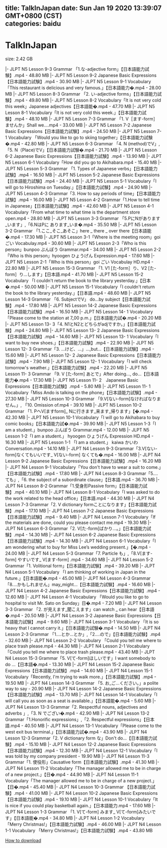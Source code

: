 
title: TalkInJapan
date: Sun Jan 19 2020 13:39:07 GMT+0800 (CST)    
categories: baidu
---

# TalkInJapan
size: 2.42 GB
 
 
|- JLPT N5 Lesson 9-3 Grammar 「1.な-adjective form」【日本語能力試験】.mp4 - 48.80 MB
|- JLPT N5 Lesson 9-2 Japanese Basic Expressions【日本語能力試験】.mp4 - 30.90 MB
|- JLPT N5 Lesson 9-1 Vocabulary「This restaurant is delicious and very famous.」【日本語能力�.mp4 - 28.00 MB
|- JLPT N5 Lesson 8-3 Grammar 「2. い-adjective forms」【日本語能力試験】.mp4 - 49.80 MB
|- JLPT N5 Lesson 8-2 Vocabulary「It is not very cold this week」Japanese adjectives【日本語能�.mp4 - 47.70 MB
|- JLPT N5 Lesson 8-1 Vocabulary「It is not very cold this week.」【日本語能力試験】.mp4 - 48.10 MB
|- JLPT N5 Lesson 7-3 Grammar 「1. V［ます-form］ませんか」Shall we….mp4 - 33.00 MB
|- JLPT N5 Lesson 7-2 Japanese Basic Expressions【日本語能力試験】.mp4 - 24.50 MB
|- JLPT N5 Lesson 7-1 Vocabulary 「Would you like to go to skiing together」【日本語能力試験�.mp4 - 42.80 MB
|- JLPT N5 Lesson 6-3 Grammar 「4. N (method)でV」, 「5. N（Place)でV」【日本語能力試験�.mp4 - 21.70 MB
|- JLPT N5 Lesson 6-2 Japanese Basic Expressions【日本語能力試験】.mp4 - 13.90 MB
|- JLPT N5 Lesson 6-1 Vocabulary「How did you go to Akihabara.mp4 - 15.40 MB
|- JLPT N5 Lesson 5-3 Grammar 「1. Types of Japanese verbs」【日本語能力試験】.mp4 - 16.50 MB
|- JLPT N5 Lesson 5-2 Japanese Basic Expressions【日本語能力試験】.mp4 - 24.40 MB
|- JLPT N5 Lesson 5-1 Vocabulary「I will go to Hiroshima on Tuesday.」【日本語能力試験】.mp4 - 24.90 MB
|- JLPT N5 Lesson 4-3 Grammar「3. How to say periods of time」【日本語能力試験】.mp4 - 16.00 MB
|- JLPT N5 Lesson 4-2 Grammar「1.How to tell time in Japanese」【日本語能力試験】.mp4 - 42.60 MB
|- JLPT N5 Lesson 4-1 Vocabulary「From what time to what time is the department store open.mp4 - 28.80 MB
|- JLPT N5 Lesson 3-3 Grammar 「5.PにNがあります_います」,「6.NはPに あります_いま�.mp4 - 35.50 MB
|- JLPT N5 Lesson 3-2 Grammar 「1.ここ_そこ_あそこ」here _ there _ over there【日本語能�.mp4 - 17.30 MB
|- JLPT N5 Lesson 3-1「Where is the meeting room」goi ごい Vocabulay.mp4 - 30.60 MB
|- JLPT N5 Lesson 2-3「Who is this person」bunpoo ぶんぽう Grammar.mp4 - 34.00 MB
|- JLPT N5 Lesson 2-2「Who is this person」hyoogen ひょうげん Expression.mp4 - 17.60 MB
|- JLPT N5 Lesson 2-1「Who is this person」goi ごい Vocabulay HD.mp4 - 22.80 MB
|- JLPT N5 Lesson 15-3 Grammar 「1. V1 [た-form］り、V2 [た-form］り…します」【日本語.mp4 - 41.70 MB
|- JLPT N5 Lesson 15-2 Vocabulary 「I couldn't return the book to the library yesterday.」【日本�.mp4 - 50.00 MB
|- JLPT N5 Lesson 15-1 Vocabulary「I couldn't return the book to the library yesterday.」【日本語.mp4 - 48.60 MB
|- JLPT N5 Lesson 14-3 Grammar 「6. SubjectでV」 do…by subject【日本語能力試験】.mp4 - 17.80 MB
|- JLPT N5 Lesson 14-2 Japanese Basic Expressions【日本語能力試験】.mp4 - 16.50 MB
|- JLPT N5 Lesson 14- 1 Vocabulary 「Please come to the station at 7_00 p.m.」【日本語能力試�.mp4 - 20.20 MB
|- JLPT N5 Lesson 13- 3「4. N1とN2とどちらがadjですか。」【日本語能力試験】.mp4 - 24.80 MB
|- JLPT N5 Lesson 13- 2 Japanese Basic Expressions【日本語能力試験】.mp4 - 14.60 MB
|- JLPT N5 Lesson 13- 1 Vocabulary「I want to buy new shoes.」【日本語能力試験】.mp4 - 22.90 MB
|- JLPT N5 Lesson 12- 3 Grammar「3. …けど、…」…,but…【日本語能力試験】.mp4 - 15.60 MB
|- JLPT N5 Lesson 12- 2 Japanese Basic Expressions【日本語能力試験】.mp4 - 7.90 MB
|- JLPT N5 Lesson 12- 1 Vocabulary「I will check tomorrow's weather.」【日本語能力試験】.mp4 - 22.20 MB
|- JLPT N5 Lesson 11- 3 Grammar 「9. V [た-form] あとで」After doing…, do…【日本語能力�.mp4 - 17.30 MB
|- JLPT N5 Lesson 11- 2　Japanese Basic Expressions【日本語能力試験】.mp4 - 5.80 MB
|- JLPT N5 Lesson 11- 1 Vocabulary「Miss Ando is talking on the phone」【日本語能力試験】.mp4 - 27.30 MB
|- JLPT N5 Lesson 10-3 Grammar 「9.V[ない-form]なければなりません。」, 「10. Omission of.mp4 - 39.10 MB
|- JLPT N5 Lesson 10-2 Grammar 「1. PへV[ますform]_ Nに行きます_来ます_帰ります」【�.mp4 - 42.30 MB
|- JLPT N5 Lesson 10-1 Vocabulary「I will go to Akihabara to buy comic books」【日本語能力試�.mp4 - 39.90 MB
|- JLPT N5 Lesson 1-3「I am a student.」bunpoo ぶんぽう Grammar.mp4 - 12.00 MB
|- JLPT N5 Lesson 1-2「I am a student.」 hyoogen ひょうげん Expression HD.mp4 - 16.30 MB
|- JLPT N5 Lesson 1-1 「I am a student.」 kaiwa かいわ Conversation.mp4 - 14.10 MB
|- JLPT N4 Lesson 9-3 Grammar「3.V[ない-form]なくてもいいです_ V[ない-form] なくても�.mp4 - 16.00 MB
|- JLPT N4 Lesson 9-2 Japanese Basic Expressions【日本語能力試験】.mp4 - 16.20 MB
|- JLPT N4 Lesson 9-1 Vocabulary「You don't have to wear a suit to come.」【日本語能力試験】.mp4 - 17.80 MB
|- JLPT N4 Lesson 8-3 Grammar「5.…ても」,「6. the subject of a subordinate clause」【日本語.mp4 - 36.70 MB
|- JLPT N4 Lesson 8-2 Grammar「1.受身形Passive form」【日本語能力試験】.mp4 - 40.10 MB
|- JLPT N4 Lesson 8-1 Vocabulary「I was asked to do the work related to the head office」【日本語.mp4 - 44.30 MB
|- JLPT N4 Lesson 7-3 Grammar「2. V dictionary formことになります」【日本語能力試験】.mp4 - 17.10 MB
|- JLPT N4 Lesson 7-2 Japanese Basic Expressions【日本語能力試験】.mp4 - 9.40 MB
|- JLPT N4 Lesson 7-1 Vocabulary「If the materials are done, could you please contact me.mp4 - 19.30 MB
|- JLPT N4 Lesson 6-3 Grammar「2. V[た-form]ばかり…。」【日本語能力試験】.mp4 - 14.30 MB
|- JLPT N4 Lesson 6-2 Japanese Basic Expressions【日本語能力試験】.mp4 - 14.30 MB
|- JLPT N4 Lesson 6-1 Vocabulary「I am wondering what to buy for Miss Lee’s wedding present.」【�.mp4 - 24.00 MB
|- JLPT N4 Lesson 5-3 Grammar「7. Particle も」,「8.V[ます-form] やすいです_ V[ます-form] .mp4 - 34.60 MB
|- JLPT N4 Lesson 5-2 Grammar「1. Volitional form」【日本語能力試験】.mp4 - 39.20 MB
|- JLPT N4 Lesson 5-1 Vocabulary 「I am thinking of working in Japan in the future.」【日本語能�.mp4 - 45.00 MB
|- JLPT N4 Lesson 4-3 Grammar「8.…かもしれません」may_might…【日本語能力試験】.mp4 - 16.60 MB
|- JLPT N4 Lesson 4-2 Japanese Basic Expressions【日本語能力試験】.mp4 - 12.60 MB
|- JLPT N4 Lesson 4-1 Vocabulary 「Would you like to go to hospital to visit Mr. Sato on Sunday」日�.mp4 - 7.20 MB
|- JLPT N4 Lesson 3-3 Grammar 「2. が見えます_聞こえます」can watch _ can hear【日本語�.mp4 - 20.50 MB
|- JLPT N4 Lesson 3-2 Japanese Basic Expressions【日本語能力試験】.mp4 - 9.60 MB
|- JLPT N4 Lesson 3-1 Vocabulary 「It is so heavy that I cannot carry it.」【日本語能力試験�.mp4 - 14.50 MB
|- JLPT N4 Lesson 2-3 Grammar 「1.…とか…とか」,「2.…ので」【日本語能力試験】.mp4 - 32.60 MB
|- JLPT N4 Lesson 2-2 Vocabulary 「Could you tell me where to place trash please.mp4 - 44.30 MB
|- JLPT N4 Lesson 2-1 Vocabulary 「Could you tell me where to place trash please.mp4 - 43.40 MB
|- JLPT N4 Lesson 15-3 Grammar「5. V[て-form]ほしいです」I want somebody to do …【日本語�.mp4 - 13.30 MB
|- JLPT N4 Lesson 15-2 Japanese Basic Expressions【日本語能力試験】.mp4 - 14.60 MB
|- JLPT N4 Lesson 15-1 Vocabulary「Recently, I'm trying to walk more.」【日本語能力試験】.mp4 - 19.50 MB
|- JLPT N4 Lesson 14-3 Grammar 「5. お_ご…ください。」a polite way to say - 20.90 MB
|- JLPT N4 Lesson 14-2 Japanese Basic Expressions【日本語能力試験】.mp4 - 13.70 MB
|- JLPT N4 Lesson 14-1 Vocabulary「I will call you as soon as a seat is available.」【日本語能�.mp4 - 5.60 MB
|- JLPT N4 Lesson 13-3 Grammar「2. Respectful nouns, adjectives and adverbs 」,「3. N でござい�.mp4 - 42.90 MB
|- JLPT N4 Lesson 13-2 Grammar「1.Honorific expressions」,「2. Respectful expressions」【日本語.mp4 - 40.50 MB
|- JLPT N4 Lesson 13-1 Vocabulary「Please come to the west exit bus terminal.」【日本語能力試�.mp4 - 43.90 MB
|- JLPT N4 Lesson 12-3 Grammar「2. V dictionary form   な」Don't do…【日本語能力試験】.mp4 - 15.10 MB
|- JLPT N4 Lesson 12-2 Japanese Basic Expressions【日本語能力試験】.mp4 - 12.30 MB
|- JLPT N4 Lesson 12-1 Vocabulary「I was told by my company president - 19.90 MB
|- JLPT N4 Lesson 11-3 Grammar「1. 使役形」Causative form【日本語能力試験】.mp4 - 41.30 MB
|- JLPT N4 Lesson 11-2 Vocabulary「The manager allowed me to be in charge of a new project.」【日�.mp4 - 44.90 MB
|- JLPT N4 Lesson 11-1 Vocabulary「The manager allowed me to be in charge of a new project.」【日�.mp4 - 45.40 MB
|- JLPT N4 Lesson 10-3 Grammar 【日本語能力試験】.mp4 - 41.00 MB
|- JLPT N4 Lesson 10-2 Japanese Basic Expressions【日本語能力試験】.mp4 - 19.10 MB
|- JLPT N4 Lesson 10-1 Vocabulary「It is nice if you could play basketball again.」【日本語能力.mp4 - 17.60 MB
|- JLPT N4 Lesson 1-3 Grammar 「1. V[て-form] みます_ V[て-form]みたいです」【日本語能�.mp4 - 34.80 MB
|- JLPT N4 Lesson 1-2 Vocabulary 「Merry Christmas!」【日本語能力試験】.mp4 - 46.00 MB
|- JLPT N4 Lesson 1-1 Vocabulary 「Merry Christmas!」【日本語能力試験】.mp4 - 43.80 MB

[How to download](https://bpcam.bemobtrk.com/go/2ceec3aa-1ca2-46d6-b9ff-aaa5c184517c?jno=4525)